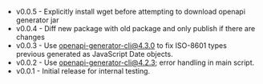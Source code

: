 * v0.0.5 - Explicitly install wget before attempting to download openapi generator jar
* v0.0.4 - Diff new package with old package and only publish if there are changes
* v0.0.3 - Use openapi-generator-cli@4.3.0 to fix ISO-8601 types previous generated as JavaScript Date objects.
* v0.0.2 - Use openapi-generator-cli@4.2.3; error handling in main script.
* v0.0.1 - Initial release for internal testing.
